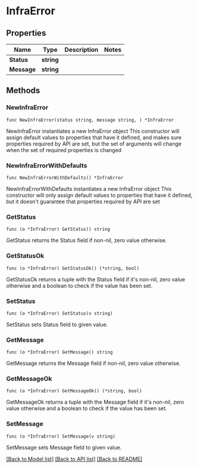 # InfraError

## Properties

Name | Type | Description | Notes
------------ | ------------- | ------------- | -------------
**Status** | **string** |  | 
**Message** | **string** |  | 

## Methods

### NewInfraError

`func NewInfraError(status string, message string, ) *InfraError`

NewInfraError instantiates a new InfraError object
This constructor will assign default values to properties that have it defined,
and makes sure properties required by API are set, but the set of arguments
will change when the set of required properties is changed

### NewInfraErrorWithDefaults

`func NewInfraErrorWithDefaults() *InfraError`

NewInfraErrorWithDefaults instantiates a new InfraError object
This constructor will only assign default values to properties that have it defined,
but it doesn't guarantee that properties required by API are set

### GetStatus

`func (o *InfraError) GetStatus() string`

GetStatus returns the Status field if non-nil, zero value otherwise.

### GetStatusOk

`func (o *InfraError) GetStatusOk() (*string, bool)`

GetStatusOk returns a tuple with the Status field if it's non-nil, zero value otherwise
and a boolean to check if the value has been set.

### SetStatus

`func (o *InfraError) SetStatus(v string)`

SetStatus sets Status field to given value.


### GetMessage

`func (o *InfraError) GetMessage() string`

GetMessage returns the Message field if non-nil, zero value otherwise.

### GetMessageOk

`func (o *InfraError) GetMessageOk() (*string, bool)`

GetMessageOk returns a tuple with the Message field if it's non-nil, zero value otherwise
and a boolean to check if the value has been set.

### SetMessage

`func (o *InfraError) SetMessage(v string)`

SetMessage sets Message field to given value.



[[Back to Model list]](../README.md#documentation-for-models) [[Back to API list]](../README.md#documentation-for-api-endpoints) [[Back to README]](../README.md)


